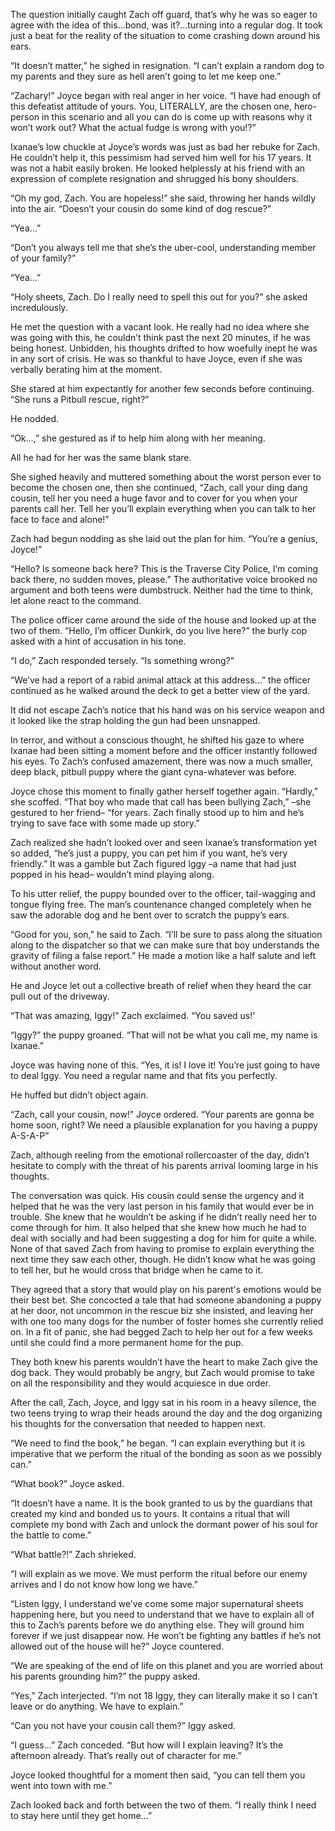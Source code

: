 The question initially caught Zach off guard, that’s why he was so eager to agree with the idea of this…bond, was it?...turning into a regular dog.  It took just a beat for the reality of the situation to come crashing down around his ears. 

“It doesn’t matter,” he sighed in resignation.  “I can’t explain a random dog to my parents and they sure as hell aren’t going to let me keep one.” 

“Zachary!” Joyce began with real anger in her voice. “I have had enough of this defeatist attitude of yours.  You, LITERALLY, are the chosen one, hero-person in this scenario and all you can do is come up with reasons why it won’t work out? What the actual fudge is wrong with you!?”

Ixanae’s low chuckle at Joyce’s words was just as bad her rebuke for Zach. He couldn’t help it, this pessimism had served him well for his 17 years. It was not a habit easily broken. He looked helplessly at his friend with an expression of complete resignation and shrugged his bony shoulders. 

“Oh my god, Zach.  You are hopeless!” she said, throwing her hands wildly into the air.  “Doesn’t your cousin do some kind of dog rescue?”

“Yea…” 

“Don’t you always tell me that she’s the uber-cool, understanding member of your family?” 

“Yea…” 

“Holy sheets, Zach.  Do I really need to spell this out for you?” she asked incredulously.

He met the question with a vacant look.  He really had no idea where she was going with this, he couldn’t think past the next 20 minutes, if he was being honest.  Unbidden, his thoughts drifted to how woefully inept he was in any sort of crisis.  He was so thankful to have Joyce, even if she was verbally berating him at the moment.

She stared at him expectantly for another few seconds before continuing.  “She runs a Pitbull rescue, right?”

He nodded.

“Ok…,” she gestured as if to help him along with her meaning.

All he had for her was the same blank stare.

She sighed heavily and muttered something about the worst person ever to become the chosen one, then she continued, “Zach, call your ding dang cousin, tell her you need a huge favor and to cover for you when your parents call her. Tell her you’ll explain everything when you can talk to her face to face and alone!” 

Zach had begun nodding as she laid out the plan for him. “You’re a genius, Joyce!” 

“Hello? Is someone back here? This is the Traverse City Police, I’m coming back there, no sudden moves, please.” The authoritative voice brooked no argument and both teens were dumbstruck. Neither had the time to think, let alone react to the command. 

The police officer came around the side of the house and looked up at the two of them.  “Hello, I’m officer Dunkirk, do you live here?” the burly cop asked with a hint of accusation in his tone. 

“I do,” Zach responded tersely.  “Is something wrong?” 

“We’ve had a report of a rabid animal attack at this address…” the officer continued as he walked around the deck to get a better view of the yard.  

It did not escape Zach’s notice that his hand was on his service weapon and it looked like the strap holding the gun had been unsnapped. 

In terror, and without a conscious thought, he shifted his gaze to where Ixanae had been sitting a moment before and the officer instantly followed his eyes.  To Zach’s confused amazement, there was now a much smaller, deep black, pitbull puppy where the giant cyna-whatever was before.  

Joyce chose this moment to finally gather herself together again.  “Hardly,” she scoffed.  “That boy who made that call has been bullying Zach,” –she gestured to her friend– “for years.  Zach finally stood up to him and he’s trying to save face with some made up story.”

Zach realized she hadn’t looked over and seen Ixanae’s transformation yet so added, “he’s just a puppy, you can pet him if you want, he’s very friendly.” It was a gamble but Zach figured Iggy –a name that had just popped in his head– wouldn’t mind playing along.  

To his utter relief, the puppy bounded over to the officer, tail-wagging and tongue flying free.  The man’s countenance changed completely when he saw the adorable dog and he bent over to scratch the puppy’s ears. 

“Good for you, son,” he said to Zach.  “I’ll be sure to pass along the situation along to the dispatcher so that we can make sure that boy understands the gravity of filing a false report.” He made a motion like a half salute and left without another word. 

He and Joyce let out a collective breath of relief when they heard the car pull out of the driveway.  

“That was amazing, Iggy!” Zach exclaimed. “You saved us!’ 

“Iggy?” the puppy groaned.  “That will not be what you call me, my name is Ixanae.” 

Joyce was having none of this.  “Yes, it is! I love it! You’re just going to have to deal Iggy.  You need a regular name and that fits you perfectly.

He huffed but didn’t object again. 

“Zach, call your cousin, now!” Joyce ordered.  “Your parents are gonna be home soon, right? We need a plausible explanation for you having a puppy A-S-A-P”

Zach, although reeling from the emotional rollercoaster of the day, didn’t hesitate to comply with the threat of his parents arrival looming large in his thoughts. 

The conversation was quick. His cousin could sense the urgency and it helped that he was the very last person in his family that would ever be in trouble.  She knew that he wouldn’t be asking if he didn’t really need her to come through for him.  It also helped that she knew how much he had to deal with socially and had been suggesting a dog for him for quite a while. None of that saved Zach from having to promise to explain everything the next time they saw each other, though.  He didn’t know what he was going to tell her, but he would cross that bridge when he came to it. 

They agreed that a story that would play on his parent's emotions would be their best bet.  She concocted a tale that had someone abandoning a puppy at her door, not uncommon in the rescue biz she insisted, and leaving her with one too many dogs for the number of foster homes she currently relied on.  In a fit of panic, she had begged Zach to help her out for a few weeks until she could find a more permanent home for the pup.  

They both knew his parents wouldn’t have the heart to make Zach give the dog back.  They would probably be angry, but Zach would promise to take on all the responsibility and they would acquiesce in due order.

After the call, Zach, Joyce, and Iggy sat in his room in a heavy silence, the two teens trying to wrap their heads around the day and the dog organizing his thoughts for the conversation that needed to happen next.  

“We need to find the book,” he began. “I can explain everything but it is imperative that we perform the ritual of the bonding as soon as we possibly can.”

“What book?” Joyce asked. 

“It doesn’t have a name.  It is the book granted to us by the guardians that created my kind and bonded us to yours.  It contains a ritual that will complete my bond with Zach and unlock the dormant power of his soul for the battle to come.”

“What battle?!” Zach shrieked.  

“I will explain as we move. We must perform the ritual before our enemy arrives and I do not know how long we have.”

“Listen Iggy, I understand we’ve come some major supernatural sheets happening here, but you need to understand that we have to explain all of this to Zach’s parents before we do anything else. They will ground him forever if we just disappear now.  He won’t be fighting any battles if he’s not allowed out of the house will he?” Joyce countered.  

“We are speaking of the end of life on this planet and you are worried about his parents grounding him?” the puppy asked. 

“Yes,” Zach interjected. “I’m not 18 Iggy, they can literally make it so I can’t leave or do anything.  We have to explain.”

“Can you not have your cousin call them?” Iggy asked. 

“I guess…” Zach conceded. “But how will I explain leaving? It’s the afternoon already. That’s really out of character for me.” 

Joyce looked thoughtful for a moment then said, “you can tell them you went into town with me.” 

Zach looked back and forth between the two of them. “I really think I need to stay here until they get home…”




